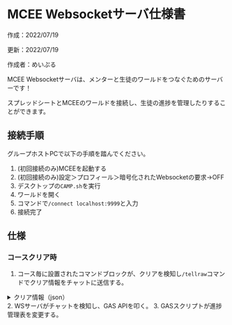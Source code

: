 # MCEE Websocketサーバ仕様書
作成：2022/07/19

更新：2022/07/19

作成者：めいぷる

MCEE Websocketサーバは、メンターと生徒のワールドをつなぐためのサーバーです！

スプレッドシートとMCEEのワールドを接続し、生徒の進捗を管理したりすることができます。


## 接続手順
グループホストPCで以下の手順を踏んでください。

1. (初回接続のみ)MCEEを起動する
2. (初回接続のみ)設定＞プロフィール＞暗号化されたWebsocketの要求→OFF
3. デスクトップの`CAMP.sh`を実行
4. ワールドを開く
5. コマンドで`/connect localhost:9999`と入力
6. 接続完了

## 仕様
### コースクリア時

1. コース毎に設置されたコマンドブロックが、クリアを検知し`/tellraw`コマンドでクリア情報をチャットに送信する。
<details>
<summary>クリア情報（json）</summary>

```
{
    "header": {
        "sender": "oishic"  #送信者（グループ）を識別
        "type": "clear"     #送信情報の種類
    },
    "body": {
        "player": "テストタロウ"    #クリアした生徒の名前
        "course": "1"             #クリアしたコース
    }
}
```
</details>
2. WSサーバがチャットを検知し、GAS APIを叩く。
3. GASスクリプトが進捗管理表を変更する。